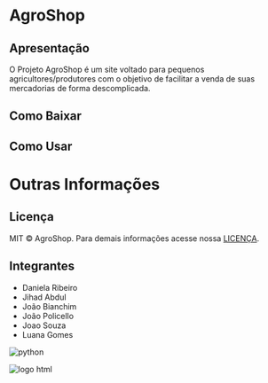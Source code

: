 # AgroShop 

## Apresentação

O Projeto AgroShop é um site voltado para pequenos agricultores/produtores com o objetivo de facilitar a venda de suas mercadorias de forma descomplicada.

## Como Baixar


## Como Usar


# Outras Informações
## Licença

MIT © AgroShop. Para demais informações acesse nossa [LICENÇA](https://github.com/ES-UFABC/AgroShop/blob/main/LICENSE).

## Integrantes

* Daniela Ribeiro
* Jihad Abdul
* João Bianchim
* João Policello
* Joao Souza
* Luana Gomes

![python](https://user-images.githubusercontent.com/90659182/157997852-5f2e1f91-e72d-4ffc-8d16-88f73470d800.png)

![logo html](https://user-images.githubusercontent.com/90659182/157997674-cccc5332-7450-461e-b409-a522650e0a54.png)

